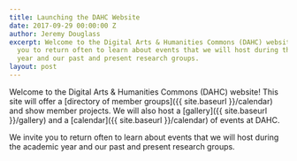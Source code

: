 ```yaml
---
title: Launching the DAHC Website
date: 2017-09-29 00:00:00 Z
author: Jeremy Douglass
excerpt: Welcome to the Digital Arts & Humanities Commons (DAHC) website! We invite
  you to return often to learn about events that we will host during the academic
  year and our past and present research groups.
layout: post
---
```


Welcome to the Digital Arts & Humanities Commons (DAHC) website! This site will offer a [directory of member groups]({{ site.baseurl }}/calendar) and show member projects. We will also host a [gallery]({{ site.baseurl }}/gallery) and a [calendar]({{ site.baseurl }}/calendar) of events at DAHC.

We invite you to return often to learn about events that we will host during the academic year and our past and present research groups.